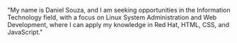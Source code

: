 "My name is Daniel Souza, and I am seeking opportunities in the Information Technology field, with a focus on Linux System Administration and Web Development, where I can apply my knowledge in Red Hat, HTML, CSS, and JavaScript."
